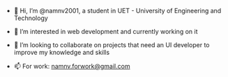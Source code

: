 - 👋 Hi, I’m @namnv2001, a student in UET - University of Engineering and Technology

- 👀 I’m interested in web development and currently working on it

- 💞️ I’m looking to collaborate on projects that need an UI developer to improve my knowledge and skills

- 📫 For work: namnv.forwork@gmail.com

<!---
namnguyenongit/namnguyenongit is a ✨ special ✨ repository because its `README.md` (this file) appears on your GitHub profile.
You can click the Preview link to take a look at your changes.
--->
